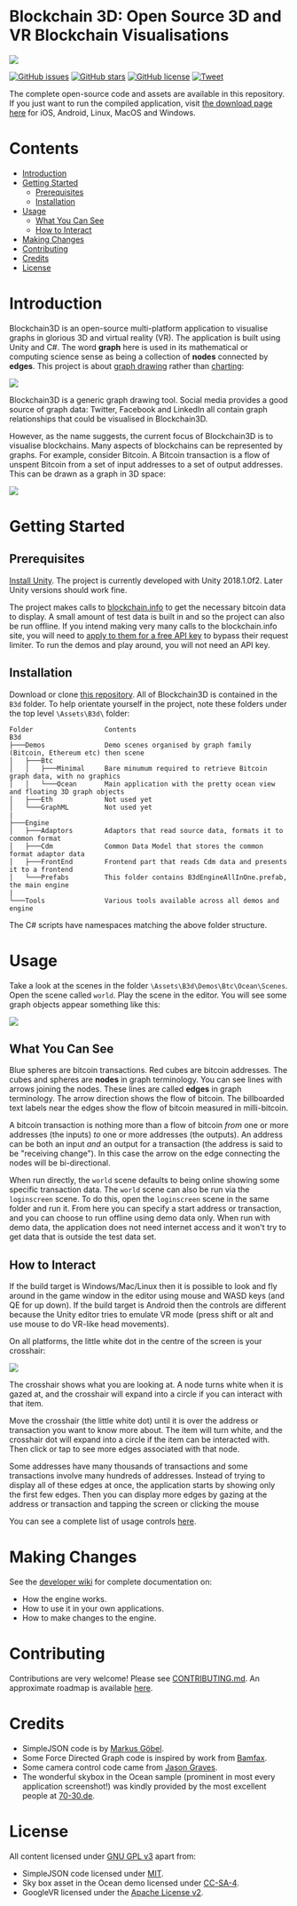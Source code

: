 # Blockchain 3D: Open Source 3D and VR Blockchain Visualisations

![](./GitHubImages/b3d-home-banner.jpg)

[![GitHub issues](https://img.shields.io/github/issues/KevinSmall/blockchain3d.svg)](https://github.com/KevinSmall/blockchain3d/issues) [![GitHub stars](https://img.shields.io/github/stars/KevinSmall/blockchain3d.svg)](https://github.com/KevinSmall/blockchain3d/stargazers) [![GitHub license](https://img.shields.io/github/license/KevinSmall/blockchain3d.svg)](https://github.com/KevinSmall/blockchain3d/blob/master/LICENSE) [![Tweet](https://img.shields.io/twitter/url/https/github.com/KevinSmall/blockchain3d.svg?style=social)](https://twitter.com/intent/tweet?text=Open-source%20blockchain%20data%20visualization%2C%20wow%21&url=https%3A%2F%2Fgithub.com%2FKevinSmall%2Fblockchain3d&hashtags=blockchain3d,bitcoin,ethereum,blockchain,visualization)

The complete open-source code and assets are available in this repository. If you just want to run the compiled application, visit [the download page here](http://blockchain3d.info/download/) for iOS, Android, Linux, MacOS and Windows.

# Contents
- [Introduction](#introduction)
- [Getting Started](#getting-started)
  - [Prerequisites](#prerequisites)
  - [Installation](#installation)
- [Usage](#usage)
  - [What You Can See](#what-you-can-see)
  - [How to Interact](#how-to-interact)
- [Making Changes](#making-changes)
- [Contributing](#contributing)
- [Credits](#credits)
- [License](#license)

# Introduction
Blockchain3D is an open-source multi-platform application to visualise graphs in glorious 3D and virtual reality (VR).  The application is built using Unity and C#.  The word **graph** here is used in its mathematical or computing science sense as being a collection of **nodes** connected by **edges**. This project is about [graph drawing](https://en.wikipedia.org/wiki/Graph_drawing) rather than [charting](https://en.wikipedia.org/wiki/Chart):

![](./GitHubImages//graph_not_chart.png)

Blockchain3D is a generic graph drawing tool. Social media provides a good source of graph data: Twitter, Facebook and LinkedIn all contain graph relationships that could be visualised in Blockchain3D.

However, as the name suggests, the current focus of Blockchain3D is to visualise blockchains. Many aspects of blockchains can be represented by graphs. For example, consider Bitcoin. A Bitcoin transaction is a flow of unspent Bitcoin from a set of input addresses to a set of output addresses. This can be drawn as a graph in 3D space:

![](./GitHubImages/b3d-page-how-to-use-tx-02.png)

# Getting Started
## Prerequisites
[Install Unity](https://unity3d.com/get-unity/download). The project is currently developed with Unity 2018.1.0f2. Later Unity versions should work fine.

The project makes calls to [blockchain.info](https://blockchain.info) to get the necessary bitcoin data to display. A small amount of test data is built in and so the project can also be run offline. If you intend making very many calls to the blockchain.info site, you will need to [apply to them for a free API key](https://www.blockchain.com/api) to bypass their request limiter. To run the demos and play around, you will not need an API key.

## Installation
Download or clone [this repository](https://github.com/KevinSmall/blockchain3d). All of Blockchain3D is contained in the `B3d` folder. To help orientate yourself in the project, note these folders under the top level `\Assets\B3d\` folder:

```
Folder                  Contents
B3d
├───Demos               Demo scenes organised by graph family (Bitcoin, Ethereum etc) then scene
│   ├───Btc
│   │   ├───Minimal     Bare minumum required to retrieve Bitcoin graph data, with no graphics
│   │   └───Ocean       Main application with the pretty ocean view and floating 3D graph objects
│   ├───Eth             Not used yet
│   └───GraphML         Not used yet
|
├───Engine              
│   ├───Adaptors        Adaptors that read source data, formats it to common format
│   ├───Cdm             Common Data Model that stores the common format adaptor data
│   ├───FrontEnd        Frontend part that reads Cdm data and presents it to a frontend
│   └───Prefabs         This folder contains B3dEngineAllInOne.prefab, the main engine
|
└───Tools               Various tools available across all demos and engine
```
The C# scripts have namespaces matching the above folder structure.

# Usage
Take a look at the scenes in the folder `\Assets\B3d\Demos\Btc\Ocean\Scenes`. Open the scene called `world`. Play the scene in the editor. You will see some graph objects appear something like this:

![](./GitHubImages/unity_scene_ocean_editor.jpg)

## What You Can See
Blue spheres are bitcoin transactions. Red cubes are bitcoin addresses. The cubes and spheres are **nodes** in graph terminology. You can see lines with arrows joining the nodes. These lines are called **edges** in graph terminology. The arrow direction shows the flow of bitcoin. The billboarded text labels near the edges show the flow of bitcoin measured in milli-bitcoin.

A bitcoin transaction is nothing more than a flow of bitcoin *from* one or more addresses (the inputs) *to* one or more addresses (the outputs). An address can be both an input *and* an output for a transaction (the address is said to be "receiving change"). In this case the arrow on the edge connecting the nodes will be bi-directional.

When run directly, the `world` scene defaults to being online showing some specific transaction data. The `world` scene can also be run via the `loginscreen` scene. To do this, open the `loginscreen` scene in the same folder and run it. From here you can specify a start address or transaction, and you can choose to run offline using demo data only. When run with demo data, the application does not need internet access and it won't try to get data that is outside the test data set.

## How to Interact
If the build target is Windows/Mac/Linux then it is possible to look and fly around in the game window in the editor using mouse and WASD keys (and QE for up down).  If the build target is Android then the controls are different because the Unity editor tries to emulate VR mode (press shift or alt and use mouse to do VR-like head movements).

On all platforms, the little white dot in the centre of the screen is your crosshair:

![](./GitHubImages/b3d-page-how-to-use-crosshair.png)

The crosshair shows what you are looking at. A node turns white when it is gazed at, and the crosshair will expand into a circle if you can interact with that item.

Move the crosshair (the little white dot) until it is over the address or transaction you want to know more about. The item will turn white, and the crosshair dot will expand into a circle if the item can be interacted with. Then click or tap to see more edges associated with that node.

Some addresses have many thousands of transactions and some transactions involve many hundreds of addresses. Instead of trying to display all of these edges at once, the application starts by showing only the first few edges. Then you can display more edges by gazing at the address or transaction and tapping the screen or clicking the mouse

You can see a complete list of usage controls [here](https://blockchain3d.info/how-to-use/#keyboard-controls).

# Making Changes
See the [developer wiki](https://github.com/KevinSmall/blockchain3d/wiki) for complete documentation on:
* How the engine works.
* How to use it in your own applications.
* How to make changes to the engine.

# Contributing
Contributions are very welcome! Please see [CONTRIBUTING.md](./CONTRIBUTING.md). An approximate roadmap is available [here](https://blockchain3d.info/roadmap/). 

# Credits
* SimpleJSON code is by [Markus Göbel](https://github.com/Bunny83/SimpleJSON).
* Some Force Directed Graph code is inspired by work from [Bamfax](https://github.com/Bamfax/ForceDirectedNodeGraph3DUnity).
* Some camera control code came from [Jason Graves](http://www.collaboradev.com). 
* The wonderful skybox in the Ocean sample (prominent in most every application screenshot!) was kindly provided by the most excellent people at [70-30.de](http://70-30.de/).

# License
All content licensed under [GNU GPL v3](./LICENSE) apart from:
* SimpleJSON code licensed under [MIT](https://choosealicense.com/licenses/mit/).
* Sky box asset in the Ocean demo licensed under [CC-SA-4](https://choosealicense.com/licenses/cc-by-sa-4.0/).
* GoogleVR licensed under the [Apache License v2](http://www.apache.org/licenses/LICENSE-2.0).

